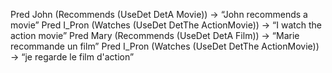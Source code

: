 Pred John (Recommends (UseDet DetA Movie)) → “John recommends a movie”
Pred I_Pron (Watches (UseDet DetThe ActionMovie)) → “I watch the action movie”
Pred Mary (Recommends (UseDet DetA Film)) → “Marie recommande un film”
Pred I_Pron (Watches (UseDet DetThe ActionMovie)) → “je regarde le film d'action”
